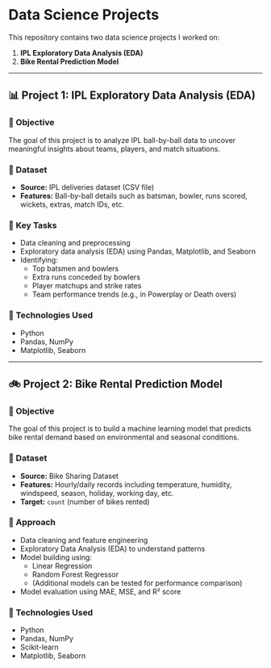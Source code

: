 # Data Science Projects

This repository contains two data science projects I worked on:  

1. **IPL Exploratory Data Analysis (EDA)**  
2. **Bike Rental Prediction Model**

---

## 📊 Project 1: IPL Exploratory Data Analysis (EDA)

### 🔹 Objective
The goal of this project is to analyze IPL ball-by-ball data to uncover meaningful insights about teams, players, and match situations.

### 🔹 Dataset
- **Source:** IPL deliveries dataset (CSV file)  
- **Features:** Ball-by-ball details such as batsman, bowler, runs scored, wickets, extras, match IDs, etc.

### 🔹 Key Tasks
- Data cleaning and preprocessing  
- Exploratory data analysis (EDA) using Pandas, Matplotlib, and Seaborn  
- Identifying:
  - Top batsmen and bowlers  
  - Extra runs conceded by bowlers  
  - Player matchups and strike rates  
  - Team performance trends (e.g., in Powerplay or Death overs)  

### 🔹 Technologies Used
- Python  
- Pandas, NumPy  
- Matplotlib, Seaborn  

---

## 🚲 Project 2: Bike Rental Prediction Model

### 🔹 Objective
The goal of this project is to build a machine learning model that predicts bike rental demand based on environmental and seasonal conditions.

### 🔹 Dataset
- **Source:** Bike Sharing Dataset  
- **Features:** Hourly/daily records including temperature, humidity, windspeed, season, holiday, working day, etc.  
- **Target:** `count` (number of bikes rented)

### 🔹 Approach
- Data cleaning and feature engineering  
- Exploratory Data Analysis (EDA) to understand patterns  
- Model building using:
  - Linear Regression  
  - Random Forest Regressor  
  - (Additional models can be tested for performance comparison)  
- Model evaluation using MAE, MSE, and R² score  

### 🔹 Technologies Used
- Python  
- Pandas, NumPy  
- Scikit-learn  
- Matplotlib, Seaborn  

